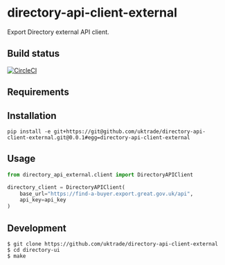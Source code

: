 # directory-api-client-external
Export Directory external API client.

## Build status

[![CircleCI](https://circleci.com/gh/uktrade/directory-api-client-external/tree/master.svg?style=svg)](https://circleci.com/gh/uktrade/directory-api-client-external/tree/master)

## Requirements

## Installation

```shell
pip install -e git+https://git@github.com/uktrade/directory-api-client-external.git@0.0.1#egg=directory-api-client-external
```

## Usage

```python
from directory_api_external.client import DirectoryAPIClient

directory_client = DirectoryAPIClient(
    base_url="https://find-a-buyer.export.great.gov.uk/api",
    api_key=api_key
)
```

## Development

    $ git clone https://github.com/uktrade/directory-api-client-external
    $ cd directory-ui
    $ make
